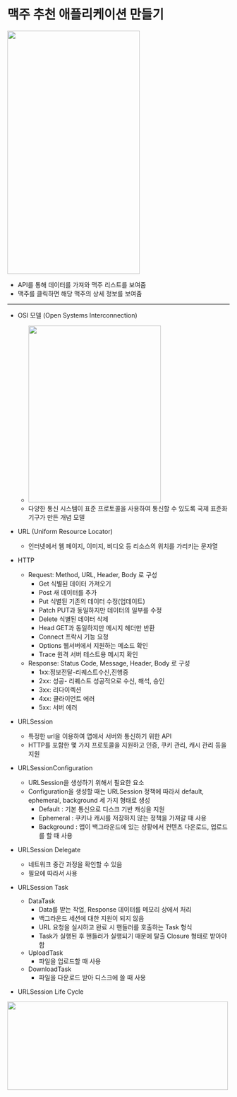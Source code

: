 맥주 추천 애플리케이션 만들기
===========
<img src="https://user-images.githubusercontent.com/55949986/204124769-d0028d94-31f4-4d80-a3c5-dfb63a0dc455.gif" width="300" height="550"/>

* API를 통해 데이터를 가져와 맥주 리스트를 보여줌
* 맥주를 클릭하면 해당 맥주의 상세 정보를 보여줌
---------------------------------------

* OSI 모델 (Open Systems Interconnection)
  * <img src="https://user-images.githubusercontent.com/55949986/204507563-b3ea9a9e-a747-43d3-a63a-cf42046cc526.png" width="300" height="400"/>
  * 다양한 통신 시스템이 표준 프로토콜을 사용하여 통신할 수 있도록 국제 표준화 기구가 만든 개념 모델

* URL (Uniform Resource Locator)
  * 인터넷에서 웹 페이지, 이미지, 비디오 등 리소스의 위치를 가리키는 문자열
 
* HTTP
  * Request: Method, URL, Header, Body 로 구성
    * Get 식별된 데이터 가져오기
    * Post 새 데이터를 추가
    * Put 식별된 기존의 데이터 수정(업데이트) 
    * Patch PUT과 동일하지만 데이터의 일부를 수정 
    * Delete 식별된 데이터 삭제
    * Head GET과 동일하지만 메시지 헤더만 반환 
    * Connect 프락시 기능 요청
    * Options 웹서버에서 지원하는 메소드 확인 
    * Trace 원격 서버 테스트용 메시지 확인
  * Response: Status Code, Message, Header, Body 로 구성
    * 1xx:정보전달-리퀘스트수신,진행중
    * 2xx: 성공- 리퀘스트 성공적으로 수신, 해석, 승인 
    * 3xx: 리다이렉션
    * 4xx: 클라이언트 에러
    * 5xx: 서버 에러

* URLSession
  * 특정한 url을 이용하여 앱에서 서버와 통신하기 위한 API
  * HTTP를 포함한 몇 가지 프로토콜을 지원하고 인증, 쿠키 관리, 캐시 관리 등을 지원

* URLSessionConfiguration
  * URLSession을 생성하기 위해서 필요한 요소
  * Configuration을 생성할 때는 URLSession 정책에 따라서 default, ephemeral, background 세 가지 형태로 생성
    * Default : 기본 통신으로 디스크 기반 캐싱을 지원
    * Ephemeral : 쿠키나 캐시를 저장하지 않는 정책을 가져갈 때 사용
    * Background : 앱이 백그라운드에 있는 상황에서 컨텐츠 다운로드, 업로드를 할 때 사용
    
* URLSession Delegate
  * 네트워크 중간 과정을 확인할 수 있음 
  * 필요에 따라서 사용

* URLSession Task
  * DataTask
    * Data를 받는 작업, Response 데이터를 메모리 상에서 처리
    * 백그라운드 세션에 대한 지원이 되지 않음
    * URL 요청을 실시하고 완료 시 핸들러를 호출하는 Task 형식
    * Task가 실행된 후 핸들러가 실행되기 때문에 탈출 Closure 형태로 받아야 함
  * UploadTask
    * 파일을 업로드할 때 사용 
  * DownloadTask
      * 파일을 다운로드 받아 디스크에 쓸 때 사용

* URLSession Life Cycle
<img src="https://user-images.githubusercontent.com/55949986/204509923-7f014d38-a71e-4170-90dd-dfc957c06255.png" width="500" height="200"/>
